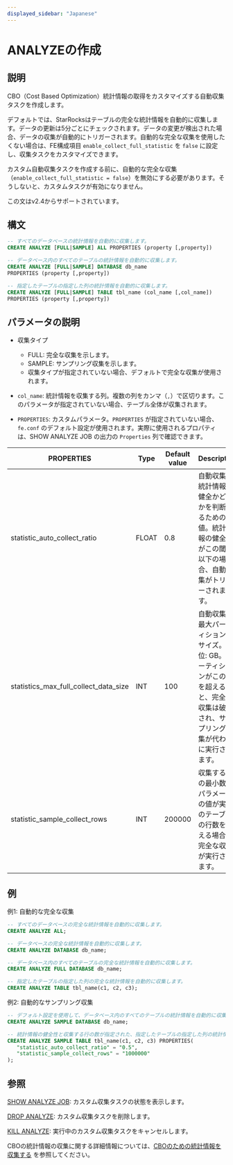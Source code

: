 ```yaml
---
displayed_sidebar: "Japanese"
---
```


# ANALYZEの作成

## 説明

CBO（Cost Based Optimization）統計情報の取得をカスタマイズする自動収集タスクを作成します。

デフォルトでは、StarRocksはテーブルの完全な統計情報を自動的に収集します。データの更新は5分ごとにチェックされます。データの変更が検出された場合、データの収集が自動的にトリガーされます。自動的な完全な収集を使用したくない場合は、FE構成項目 `enable_collect_full_statistic` を `false` に設定し、収集タスクをカスタマイズできます。

カスタム自動収集タスクを作成する前に、自動的な完全な収集（`enable_collect_full_statistic = false`）を無効にする必要があります。そうしないと、カスタムタスクが有効になりません。

この文はv2.4からサポートされています。

## 構文

```SQL
-- すべてのデータベースの統計情報を自動的に収集します。
CREATE ANALYZE [FULL|SAMPLE] ALL PROPERTIES (property [,property])

-- データベース内のすべてのテーブルの統計情報を自動的に収集します。
CREATE ANALYZE [FULL|SAMPLE] DATABASE db_name
PROPERTIES (property [,property])

-- 指定したテーブルの指定した列の統計情報を自動的に収集します。
CREATE ANALYZE [FULL|SAMPLE] TABLE tbl_name (col_name [,col_name])
PROPERTIES (property [,property])
```

## パラメータの説明

- 収集タイプ
  - FULL: 完全な収集を示します。
  - SAMPLE: サンプリング収集を示します。
  - 収集タイプが指定されていない場合、デフォルトで完全な収集が使用されます。

- `col_name`: 統計情報を収集する列。複数の列をカンマ（`,`）で区切ります。このパラメータが指定されていない場合、テーブル全体が収集されます。

- `PROPERTIES`: カスタムパラメータ。`PROPERTIES` が指定されていない場合、`fe.conf` のデフォルト設定が使用されます。実際に使用されるプロパティは、SHOW ANALYZE JOB の出力の `Properties` 列で確認できます。

| **PROPERTIES**                        | **Type** | **Default value** | **Description**                                              |
| ------------------------------------- | -------- | ----------------- | ------------------------------------------------------------ |
| statistic_auto_collect_ratio          | FLOAT    | 0.8               | 自動収集の統計情報が健全かどうかを判断するための閾値。統計情報の健全性がこの閾値以下の場合、自動収集がトリガーされます。 |
| statistics_max_full_collect_data_size | INT      | 100               | 自動収集の最大パーティションのサイズ。単位: GB。パーティションがこの値を超えると、完全な収集は破棄され、サンプリング収集が代わりに実行されます。 |
| statistic_sample_collect_rows         | INT      | 200000            | 収集する行の最小数。パラメータの値が実際のテーブルの行数を超える場合、完全な収集が実行されます。 |

## 例

例1: 自動的な完全な収集

```SQL
-- すべてのデータベースの完全な統計情報を自動的に収集します。
CREATE ANALYZE ALL;

-- データベースの完全な統計情報を自動的に収集します。
CREATE ANALYZE DATABASE db_name;

-- データベース内のすべてのテーブルの完全な統計情報を自動的に収集します。
CREATE ANALYZE FULL DATABASE db_name;

-- 指定したテーブルの指定した列の完全な統計情報を自動的に収集します。
CREATE ANALYZE TABLE tbl_name(c1, c2, c3);
```

例2: 自動的なサンプリング収集

```SQL
-- デフォルト設定を使用して、データベース内のすべてのテーブルの統計情報を自動的に収集します。
CREATE ANALYZE SAMPLE DATABASE db_name;

-- 統計情報の健全性と収集する行の数が指定された、指定したテーブルの指定した列の統計情報を自動的に収集します。
CREATE ANALYZE SAMPLE TABLE tbl_name(c1, c2, c3) PROPERTIES(
   "statistic_auto_collect_ratio" = "0.5",
   "statistic_sample_collect_rows" = "1000000"
);
```

## 参照

[SHOW ANALYZE JOB](../data-definition/SHOW_ANALYZE_JOB.md): カスタム収集タスクの状態を表示します。

[DROP ANALYZE](../data-definition/DROP_ANALYZE.md): カスタム収集タスクを削除します。

[KILL ANALYZE](../data-definition/KILL_ANALYZE.md): 実行中のカスタム収集タスクをキャンセルします。

CBOの統計情報の収集に関する詳細情報については、[CBOのための統計情報を収集する](../../../using_starrocks/Cost_based_optimizer.md) を参照してください。